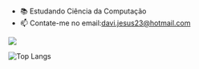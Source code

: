 
- 📚 Estudando Ciência da Computação
- 📫 Contate-me no email:davi.jesus23@hotmail.com

<picture>
  <source
    srcset="https://github-readme-stats.vercel.app/api?username=DaviLuisSousaDeJesus&show_icons=true&theme=dark"
    media="(prefers-color-scheme: dark)"
  />
  <source
    srcset="https://github-readme-stats.vercel.app/api?username=anuraghazra&show_icons=true"
    media="(prefers-color-scheme: light), (prefers-color-scheme: no-preference)"
  />
  <img src="https://github-readme-stats.vercel.app/api?username=anuraghazra&show_icons=true" />

</picture>

  ![Top Langs](https://github-readme-stats.vercel.app/api/top-langs/?username=DaviLuisSousaDeJesus&layout=compact)



